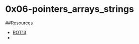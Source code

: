 <h1>0x06-pointers_arrays_strings</h1>
##Resources 
<ul>
<li><a href = "https://en.wikipedia.org/wiki/ROT13">ROT13</a><li>
</ul>
